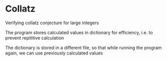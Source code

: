 # Collatz
Verifying collatz conjecture for large integers
<p>
The program stores calculated values in dictionary for efficiency, i.e. to prevent repititive calculation
</p>
<p>
The dictionary is stored in a different file, so that while running the program again, we can use previously calculated values
</p>
